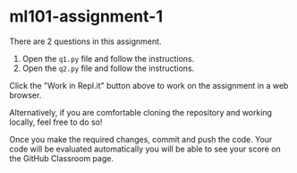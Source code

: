 # ml101-assignment-1

There are 2 questions in this assignment.

1. Open the `q1.py` file and follow the instructions.
2. Open the `q2.py` file and follow the instructions.

Click the "Work in Repl.it" button above to work on the assignment in a web browser.

Alternatively, if you are comfortable cloning the repository and working locally, feel free to do so!

Once you make the required changes, commit and push the code. Your code will be evaluated automatically you will be able to see your score on the GitHub Classroom page.
